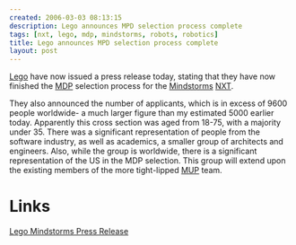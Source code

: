 ```yaml
---
created: 2006-03-03 08:13:15
description: Lego announces MPD selection process complete
tags: [nxt, lego, mdp, mindstorms, robots, robotics]
title: Lego announces MPD selection process complete
layout: post
---
```

[Lego](Lego "The best known construction toy") have now issued a press release today, stating that they have now finished the
[MDP](MDP "The Mindstorms Developer Panel") selection process for the [Mindstorms](MindStorms "A Robotic construction toy system from Lego") [NXT](NXT "Legos NeXT generation robotics kit").

They also announced the number of applicants, which is in excess of 9600 people worldwide- a much larger figure than my estimated 5000 earlier today. Apparently this cross section was aged from 18-75, with a majority under 35. There was a significant representation of people from the software industry, as well as academics, a smaller group of architects and engineers. Also, while the group is worldwide, there is a significant representation of the US in the MDP selection. This group will extend upon the existing members of the more tight-lipped [MUP](MUP "Mindstorms User Panel") team.

# Links

[Lego Mindstorms Press Release](http://mindstorms.lego.com/press/2057/MORE%20THAN%209,600%20PEOPLE%20WORLDWIDE%20ANSWERED%20LEGO%20MINDSTORMS%20CALL%20FOR%20100%20NXT%20GREAT%20DEVELOPERS.aspx)
